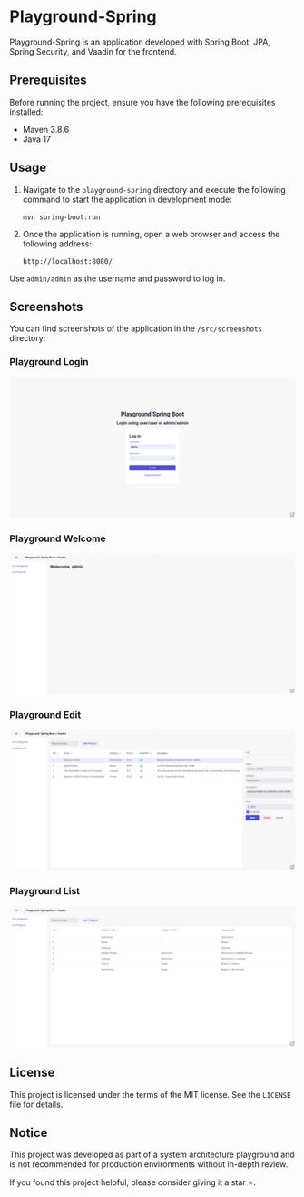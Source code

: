 # Playground-Spring

Playground-Spring is an application developed with Spring Boot, JPA, Spring Security, and Vaadin for the frontend.

## Prerequisites

Before running the project, ensure you have the following prerequisites installed:

- Maven 3.8.6
- Java 17

## Usage

1. Navigate to the `playground-spring` directory and execute the following command to start the application in development mode:

    ```
    mvn spring-boot:run
    ```

2. Once the application is running, open a web browser and access the following address:

    ```
    http://localhost:8080/
    ```

Use `admin/admin` as the username and password to log in.

## Screenshots

You can find screenshots of the application in the `/src/screenshots` directory:

### Playground Login
![Playground Login](doc/screenshots/playground_login.png?raw=true&width=200)

### Playground Welcome
![Playground Welcome](doc/screenshots/playground_welcome.png?raw=true&width=200)

### Playground Edit
![Playground Edit](doc/screenshots/playground_edit.png?raw=true&width=200)

### Playground List
![Playground List](doc/screenshots/playground_list.png?raw=true&width=200)

## License

This project is licensed under the terms of the MIT license. See the `LICENSE` file for details.

## Notice

This project was developed as part of a system architecture playground and is not recommended for production environments without in-depth review.

If you found this project helpful, please consider giving it a star ⭐️.
